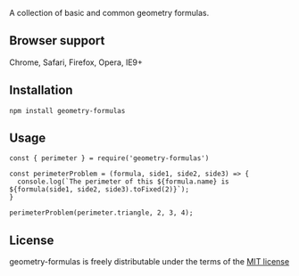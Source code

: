 A collection of basic and common geometry formulas.

## Browser support
Chrome, Safari, Firefox, Opera, IE9+

## Installation
```
npm install geometry-formulas
```

## Usage
```
const { perimeter } = require('geometry-formulas')

const perimeterProblem = (formula, side1, side2, side3) => {
  console.log(`The perimeter of this ${formula.name} is ${formula(side1, side2, side3).toFixed(2)}`);
}

perimeterProblem(perimeter.triangle, 2, 3, 4);
```

## License
geometry-formulas is freely distributable under the terms of the [MIT license](https://opensource.org/licenses/MIT)
